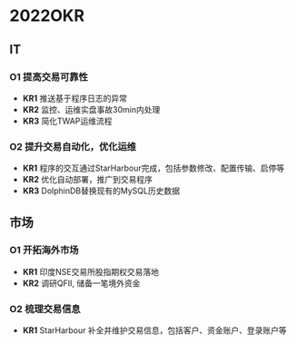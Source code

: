 # 2022OKR

## IT
### O1 提高交易可靠性
- **KR1** 推送基于程序日志的异常
- **KR2** 监控、运维实盘事故30min内处理
- **KR3** 简化TWAP运维流程

### O2 提升交易自动化，优化运维
- **KR1** 程序的交互通过StarHarbour完成，包括参数修改、配置传输、启停等
- **KR2** 优化自动部署，推广到交易程序
- **KR3** DolphinDB替换现有的MySQL历史数据

## 市场
### O1 开拓海外市场
- **KR1** 印度NSE交易所股指期权交易落地
- **KR2** 调研QFII, 储备一笔境外资金

### O2 梳理交易信息
- **KR1** StarHarbour 补全并维护交易信息，包括客户、资金账户、登录账户等